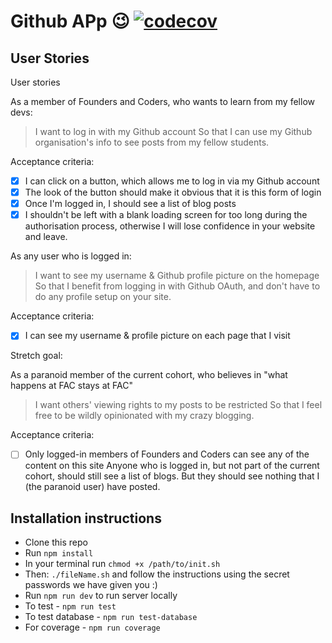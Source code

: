 Github APp :wink:
[![codecov](https://codecov.io/gh/Akin909/week8-PA-Github-pajes/branch/master/graph/badge.svg)](https://codecov.io/gh/Akin909/week8-PA-Github-pajes)
===

## User Stories

User stories

As a member of Founders and Coders, who wants to learn from my fellow devs:

>I want to log in with my Github account
So that I can use my Github organisation's info to see posts from my fellow students.

Acceptance criteria:

 - [x] I can click on a button, which allows me to log in via my Github account
 - [x] The look of the button should make it obvious that it is this form of login
 - [x] Once I'm logged in, I should see a list of blog posts
 - [x] I shouldn't be left with a blank loading screen for too long during the authorisation process, otherwise I will lose confidence in your website and leave.

As any user who is logged in:

>I want to see my username & Github profile picture on the homepage
So that I benefit from logging in with Github OAuth, and don't have to do any profile setup on your site.

Acceptance criteria:

- [x] I can see my username & profile picture on each page that I visit


Stretch goal:

As a paranoid member of the current cohort, who believes in "what happens at FAC stays at FAC"

> I want others' viewing rights to my posts to be restricted
So that I feel free to be wildly opinionated with my crazy blogging.

Acceptance criteria:

- [ ] Only logged-in members of Founders and Coders can see any of the content on this site
Anyone who is logged in, but not part of the current cohort, should still see a list of blogs. But they should see nothing that I (the paranoid user) have posted.

## Installation instructions

- Clone this repo
- Run `npm install`
- In your terminal run `chmod +x /path/to/init.sh`
- Then: `./fileName.sh` and follow the instructions using the secret passwords we have given you :)
- Run `npm run dev` to run server locally
- To test - `npm run test`
- To test database - `npm run test-database`
- For coverage - `npm run coverage`
